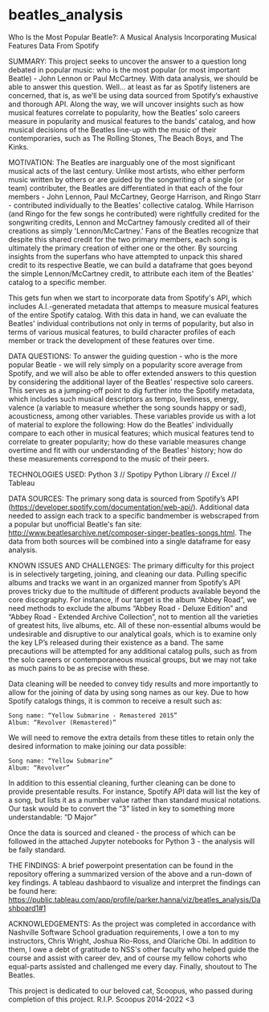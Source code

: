 # beatles_analysis
Who Is the Most Popular Beatle?: A Musical Analysis Incorporating Musical Features Data From Spotify

SUMMARY:
This project seeks to uncover the answer to a question long debated in popular music: who is the most popular (or most important Beatle) - John Lennon or Paul McCartney.  With data analysis, we should be able to answer this question. Well… at least as far as Spotify listeners are concerned, that is, as we’ll be using data sourced from Spotify’s exhaustive and thorough API. Along the way, we will uncover insights such as how musical features correlate to popularity, how the Beatles’ solo careers measure in popularity and musical features to the bands’ catalog, and how musical decisions of the Beatles line-up with the music of their contemporaries, such as The Rolling Stones, The Beach Boys, and The Kinks.

MOTIVATION:
The Beatles are inarguably one of the most significant musical acts of the last century. Unlike most artists, who either perform music written by others or are guided by the songwriting of a single (or team) contributer, the Beatles are differentiated in that each of the four members - John Lennon, Paul McCartney, George Harrison, and Ringo Starr - contributed individually to the Beatles' collective catalog. While Harrison (and Ringo for the few songs he contributed) were rightfully credited for the songwriting credits, Lennon and McCartney famously credited all of their creations as simply 'Lennon/McCartney.' Fans of the Beatles recognize that despite this shared credit for the two primary members, each song is ultimately the primary creation of either one or the other. By sourcing insights from the superfans who have attempted to unpack this shared credit to its respective Beatle, we can build a dataframe that goes beyond the simple Lennon/McCartney credit, to attribute each item of the Beatles' catalog to a specific member.

This gets fun when we start to incorporate data from Spotify's API, which includes A.I.-generated metadata that attemps to measure musical features of the entire Spotify catalog. With this data in hand, we can evaluate the Beatles' individual contributions not only in terms of popularity, but also in terms of various musical features, to build character profiles of each member or track the development of these features over time.

DATA QUESTIONS:
To answer the guiding question - who is the more popular Beatle - we will rely simply on a popularity score average from Spotify, and we will also be able to offer extended answers to this question by considering the additional layer of the Beatles’ respective solo careers. This serves as a jumping-off point to dig further into the Spotify metadata, which includes such musical descriptors as tempo, liveliness, energy, valence (a variable to measure whether the song sounds happy or sad), acousticness, among other variables. These variables provide us with a lot of material to explore the following: How do the Beatles' individually compare to each other in musical features; which musical features tend to correlate to greater popularity; how do these variable measures change overtime and fit with our understanding of the Beatles' history; how do these measurements correspond to the music of their peers.

TECHNOLOGIES USED: Python 3 // Spotipy Python Library // Excel // Tableau

DATA SOURCES: 
The primary song data is sourced from Spotify’s API (https://developer.spotify.com/documentation/web-api/). Additional data needed to assign each track to a specific bandmember is webscraped from a popular but unofficial Beatle's fan site: http://www.beatlesarchive.net/composer-singer-beatles-songs.html. The data from both sources will be combined into a single dataframe for easy analysis.

KNOWN ISSUES AND CHALLENGES:
The primary difficulty for this project is in selectively targeting, joining, and cleaning our data. Pulling specific albums and tracks we want in an organized manner from Spotify’s API proves tricky due to the multitude of different products available beyond the core discography. For instance, if our target is the album “Abbey Road”, we need methods to exclude the albums “Abbey Road - Deluxe Edition” and “Abbey Road - Extended Archive Collection”, not to mention all the varieties of greatest hits, live albums, etc. All of these non-essential albums would be undesirable and disruptive to our analytical goals, which is to examine only the key LP’s released during their existence as a band. The same precautions will be attempted for any additional catalog pulls, such as from the solo careers or contemporaneous musical groups, but we may not take as much pains to be as precise with these. 

Data cleaning will be needed to convey tidy results and more importantly to allow for the joining of data by using song names as our key. Due to how Spotify catalogs things, it is common to receive a result such as:

	Song name: “Yellow Submarine - Remastered 2015”
	Album: “Revolver (Remastered)”

We will need to remove the extra details from these titles to retain only the desired information to make joining our data possible:

	Song name: “Yellow Submarine”
	Album: “Revolver”

In addition to this essential cleaning, further cleaning can be done to provide presentable results. For instance, Spotify API data will list the key of a song, but lists it as a number value rather than standard musical notations. Our task would be to convert the “3” listed in key to something more understandable: “D Major”

Once the data is sourced and cleaned - the process of which can be followed in the attached Jupyter notebooks for Python 3 - the analysis will be faily standard.

THE FINDINGS:
A brief powerpoint presentation can be found in the repository offering a summarized version of the above and a run-down of key findings. A tableau dashbaord to visualize and interpret the findings can be found here: https://public.tableau.com/app/profile/parker.hanna/viz/beatles_analysis/Dashboard1#1

ACKNOWLEDGEMENTS:
As the project was completed in accordance with Nashville Software School graduation requirements, I owe a ton to my instructors, Chris Wright, Joshua Rio-Ross, and Olariche Obi. In addition to them, I owe a debt of gratitude to NSS's other faculty who helped guide the course and assist with career dev, and of course my fellow cohorts who equal-parts assisted and challenged me every day. Finally, shoutout to The Beatles.

This project is dedicated to our beloved cat, Scoopus, who passed during completion of this project. R.I.P. Scoopus 2014-2022 <3
